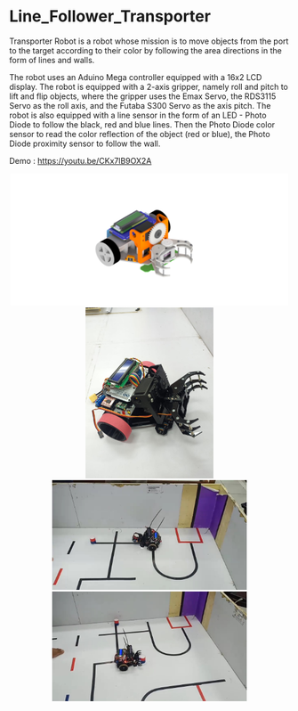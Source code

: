 # Line_Follower_Transporter

Transporter Robot is a robot whose mission is to move objects from the port to the target according to their color by following the area directions in the form of lines and walls.

The robot uses an Aduino Mega controller equipped with a 16x2 LCD display. The robot is equipped with a 2-axis gripper, namely roll and pitch to lift and flip objects, where the gripper uses the Emax Servo, the RDS3115 Servo as the roll axis, and the Futaba S300 Servo as the axis pitch. The robot is also equipped with a line sensor in the form of an LED - Photo Diode to follow the black, red and blue lines. Then the Photo Diode color sensor to read the color reflection of the object (red or blue), the Photo Diode proximity sensor to follow the wall.

Demo : https://youtu.be/CKx7lB9OX2A

<p align="center">
  <img src="Mechanism2_default.png" width="500" title="hover text">
  <img src="SAVE_20200104_220831.jpg" width="230" alt="accessibility text">
  <img src="LINE_MOVIE_1578150406364[(000185)2020-09-07-08-49-11].JPG" width="350" alt="accessibility text">
  <img src="LINE_MOVIE_1578150406364[(000311)2020-09-07-08-49-50].JPG" width="350" alt="accessibility text">
</p>
